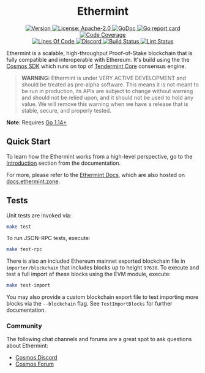 <!--
parent:
  order: false
-->

<div align="center">
  <h1> Ethermint </h1>
</div>

<div align="center">
  <a href="https://github.com/ChainSafe/ethermint/releases/latest">
    <img alt="Version" src="https://img.shields.io/github/tag/ChainSafe/ethermint.svg" />
  </a>
  <a href="https://github.com/ChainSafe/ethermint/blob/development/LICENSE">
    <img alt="License: Apache-2.0" src="https://img.shields.io/github/license/ChainSafe/ethermint.svg" />
  </a>
  <a href="https://pkg.go.dev/github.com/cosmos/ethermint?tab=doc">
    <img alt="GoDoc" src="https://godoc.org/github.com/ChainSafe/ethermint?status.svg" />
  </a>
  <a href="https://goreportcard.com/report/github.com/ChainSafe/ethermint">
    <img alt="Go report card" src="https://goreportcard.com/badge/github.com/ChainSafe/ethermint"/>
  </a>
  <a href="https://codecov.io/gh/ChainSafe/ethermint">
    <img alt="Code Coverage" src="https://codecov.io/gh/ChainSafe/ethermint/branch/development/graph/badge.svg" />
  </a>
</div>
<div align="center">
  <a href="https://github.com/cosmos/ethermint">
    <img alt="Lines Of Code" src="https://tokei.rs/b1/github/cosmos/ethermint" />
  </a>
  <a href="https://discord.gg/AzefAFd">
    <img alt="Discord" src="https://img.shields.io/discord/669268347736686612.svg" />
  </a>
  <a href="https://github.com/ChainSafe/ethermint/actions?query=workflow%3ABuild">
    <img alt="Build Status" src="https://github.com/ChainSafe/ethermint/workflows/Build/badge.svg" />
  </a>
  <a href="https://github.com/ChainSafe/ethermint/actions?query=workflow%3ALint">
    <img alt="Lint Status" src="https://github.com/ChainSafe/ethermint/workflows/Lint/badge.svg" />
  </a>
</div>

Ethermint is a scalable, high-throughput Proof-of-Stake blockchain that is fully compatible and
interoperable with Ethereum. It's build using the the [Cosmos SDK](https://github.com/cosmos/cosmos-sdk/) which runs on top of [Tendermint Core](https://github.com/tendermint/tendermint) consensus engine.

> **WARNING:** Ethermint is under VERY ACTIVE DEVELOPMENT and should be treated as pre-alpha software. This means it is not meant to be run in production, its APIs are subject to change without warning and should not be relied upon, and it should not be used to hold any value. We will remove this warning when we have a release that is stable, secure, and properly tested.

**Note**: Requires [Go 1.14+](https://golang.org/dl/)

## Quick Start

To learn how the Ethermint works from a high-level perspective, go to the [Introduction](./docs/intro/overview.md) section from the documentation.

For more, please refer to the [Ethermint Docs](./docs/), which are also hosted on [docs.ethermint.zone](https://docs.ethermint.zone/).

## Tests

Unit tests are invoked via:

```bash
make test
```

To run JSON-RPC tests, execute:

```bash
make test-rpc
```

There is also an included Ethereum mainnet exported blockchain file in `importer/blockchain`
that includes blocks up to height `97638`. To execute and test a full import of
these blocks using the EVM module, execute:

```bash
make test-import
```

You may also provide a custom blockchain export file to test importing more blocks
via the `--blockchain` flag. See `TestImportBlocks` for further documentation.

### Community

The following chat channels and forums are a great spot to ask questions about Ethermint:

- [Cosmos Discord](https://discord.gg/W8trcGV)
- [Cosmos Forum](https://forum.cosmos.network)
